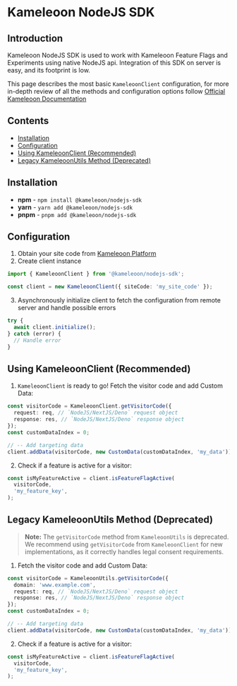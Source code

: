 # Kameleoon NodeJS SDK

## Introduction

Kameleoon NodeJS SDK is used to work with Kameleoon Feature Flags and Experiments using native NodeJS api.
Integration of this SDK on server is easy, and its footprint is low.

This page describes the most basic `KameleoonClient` configuration, for more in-depth review of all the methods and configuration options follow [Official Kameleoon Documentation](https://developers.kameleoon.com/nodejs-sdk.html)

## Contents

- [Installation](#installation)
- [Configuration](#configuration)
- [Using KameleoonClient (Recommended)](#using-kameleoonclient-recommended)
- [Legacy KameleoonUtils Method (Deprecated)](#legacy-kameleoonutils-method-deprecated)

## Installation

- **npm** - `npm install @kameleoon/nodejs-sdk`
- **yarn** - `yarn add @kameleoon/nodejs-sdk`
- **pnpm** - `pnpm add @kameleoon/nodejs-sdk`

## Configuration

1. Obtain your site code from [Kameleoon Platform](https://app.kameleoon.com/)
2. Create client instance

```ts
import { KameleoonClient } from '@kameleoon/nodejs-sdk';

const client = new KameleoonClient({ siteCode: 'my_site_code' });
```

3. Asynchronously initialize client to fetch the configuration from remote server and handle possible errors

```ts
try {
  await client.initialize();
} catch (error) {
  // Handle error
}
```

## Using KameleoonClient (Recommended)

1. `KameleoonClient` is ready to go! Fetch the visitor code and add Custom Data:

```ts
const visitorCode = KameleoonClient.getVisitorCode({
  request: req, // `NodeJS/NextJS/Deno` request object
  response: res, // `NodeJS/NextJS/Deno` response object
});
const customDataIndex = 0;

// -- Add targeting data
client.addData(visitorCode, new CustomData(customDataIndex, 'my_data'));
```

2. Check if a feature is active for a visitor:

```ts
const isMyFeatureActive = client.isFeatureFlagActive(
  visitorCode,
  'my_feature_key',
);
```

## Legacy KameleoonUtils Method (Deprecated)

> **Note:** The `getVisitorCode` method from `KameleoonUtils` is deprecated. We recommend using `getVisitorCode` from `KameleoonClient` for new implementations, as it correctly handles legal consent requirements.

1. Fetch the visitor code and add Custom Data:

```ts
const visitorCode = KameleoonUtils.getVisitorCode({
  domain: 'www.example.com',
  request: req, // `NodeJS/NextJS/Deno` request object
  response: res, // `NodeJS/NextJS/Deno` response object
});
const customDataIndex = 0;

// -- Add targeting data
client.addData(visitorCode, new CustomData(customDataIndex, 'my_data'));
```

2. Check if a feature is active for a visitor:

```ts
const isMyFeatureActive = client.isFeatureFlagActive(
  visitorCode,
  'my_feature_key',
);
```
